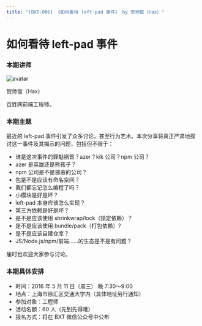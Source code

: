 ```yaml
---
title: "[BXT-006] 《如何看待 left-pad 事件》 by 贺师俊（Hax）"
---
```


# 如何看待 left-pad 事件

### 本期讲师

![avatar](https://cloud.githubusercontent.com/assets/5830104/15106449/05f5b55a-15fc-11e6-9218-557db24c5b45.jpg)

贺师俊（Hax）

百姓网前端工程师。

### 本期主题

最近的 left-pad 事件引发了众多讨论，甚至行为艺术。本次分享将真正严肃地探讨这一事件及其揭示的问题，包括但不限于：

* 谁是这次事件的罪魁祸首？azer？kik 公司？npm 公司？
* azer 是英雄还是熊孩子？
* npm 公司是不是邪恶的公司？
* 包是不是应该有命名空间？
* 我们都忘记怎么编程了吗？
* 小模块是好是坏？
* left-pad 本身应该怎么实现？
* 第三方依赖是好是坏？
* 是不是应该使用 shrinkwrap/lock（锁定依赖）？
* 是不是应该使用 bundle/pack（打包依赖）?
* 是不是应该自建仓库？
* JS/Node.js/npm/前端……的生态是不是有问题？

届时也欢迎大家参与讨论。


### 本期具体安排

* 时间：2016 年 5 月 11 日（周三） 晚 7:30～9:00
* 地点：上海市徐汇区交通大学内（具体地址另行通知）
* 参加对象：工程师
* 活动名额：60 人（先到先得哦）
* 报名方式：将在 BXT 微信公众号中公布
